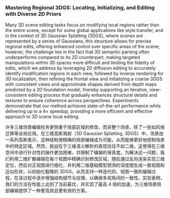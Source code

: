 ### Mastering Regional 3DGS: Locating, Initializing, and Editing with Diverse 2D Priors

Many 3D scene editing tasks focus on modifying local regions rather than the entire scene, except for some global applications like style transfer, and in the context of 3D Gaussian Splatting (3DGS), where scenes are represented by a series of Gaussians, this structure allows for precise regional edits, offering enhanced control over specific areas of the scene; however, the challenge lies in the fact that 3D semantic parsing often underperforms compared to its 2D counterpart, making targeted manipulations within 3D spaces more difficult and limiting the fidelity of edits, which we address by leveraging 2D diffusion editing to accurately identify modification regions in each view, followed by inverse rendering for 3D localization, then refining the frontal view and initializing a coarse 3DGS with consistent views and approximate shapes derived from depth maps predicted by a 2D foundation model, thereby supporting an iterative, view-consistent editing process that gradually enhances structural details and textures to ensure coherence across perspectives. Experiments demonstrate that our method achieves state-of-the-art performance while delivering up to a 4× speedup, providing a more efficient and effective approach to 3D scene local editing.

许多三维场景编辑任务更侧重于局部区域的修改，而非整个场景，除了一些如风格迁移等全局应用。在三维高斯溅射（3D Gaussian Splatting, 3DGS）中，场景由一系列高斯表示，这种结构使精确的局部编辑成为可能，从而能够更好地控制场景中的特定区域。然而，挑战在于三维语义解析的表现往往不如二维，这使得在三维空间中进行针对性的操作更加困难，并限制了编辑的保真度。为解决这一问题，我们利用二维扩散编辑在每个视图中精确识别修改区域，随后通过反向渲染实现三维定位，然后对正视图进行细化，并利用二维基础模型预测的深度图生成一致视图和近似形状，以初始化粗略的 3DGS，从而支持一种迭代的、视图一致的编辑过程，在该过程中逐步增强结构细节与纹理，以确保多视角间的一致性。实验表明，我们的方法在性能上达到了当前最优，并实现了最高 4 倍的加速，为三维场景局部编辑提供了一种更高效且更有效的方案。
